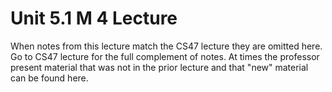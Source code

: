 # Unit 5.1 M 4 Lecture

When notes from this lecture match the CS47 lecture they are omitted here. Go to CS47 lecture for the full complement of notes. 
At times the professor present material that was not in the prior lecture and that "new" material can be found here.
